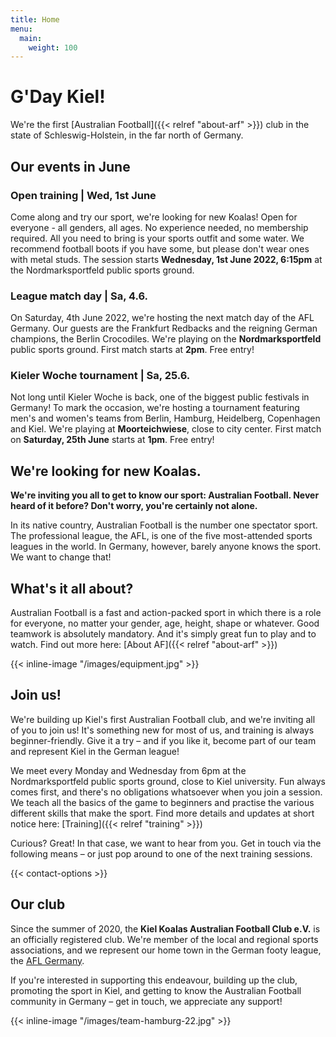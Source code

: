 ```yaml
---
title: Home
menu:
  main:
    weight: 100
---
```


# G'Day Kiel! 
We're the first [Australian Football]({{< relref "about-arf" >}}) club
in the state of Schleswig-Holstein, in the far north of Germany.

## Our events in June

### Open training | Wed, 1st June

Come along and try our sport, we're looking for new Koalas!
Open for everyone - all genders, all ages.
No experience needed, no membership required.
All you need to bring is your sports outfit and some water.
We recommend football boots if you have some, but please don't wear ones with metal studs.
The session starts **Wednesday, 1st June 2022, 6:15pm** at the Nordmarksportfeld public sports ground.

### League match day | Sa, 4.6.

On Saturday, 4th June 2022, we're hosting the next match day of the AFL Germany.
Our guests are the Frankfurt Redbacks and the reigning German champions, the Berlin Crocodiles.
We're playing on the **Nordmarksportfeld** public sports ground.
First match starts at **2pm**. Free entry!

### Kieler Woche tournament | Sa, 25.6.

Not long until Kieler Woche is back, one of the biggest public festivals in Germany!
To mark the occasion, we're hosting a tournament
featuring men's and women's teams
from Berlin, Hamburg, Heidelberg, Copenhagen and Kiel.
We're playing at **Moorteichwiese**, close to city center.
First match on **Saturday, 25th June** starts at **1pm**. Free entry!

## We're looking for new Koalas.

**We're inviting you all to get to know our sport: Australian Football.
Never heard of it before? Don't worry, you're certainly not alone.**

In its native country, Australian Football is the number one spectator sport.
The professional league, the AFL,
is one of the five most-attended sports leagues in the world.
In Germany, however, barely anyone knows the sport.
We want to change that!

## What's it all about?

Australian Football is a fast and action-packed sport
in which there is a role for everyone,
no matter your gender, age, height, shape or whatever.
Good teamwork is absolutely mandatory.
And it's simply great fun to play and to watch.
Find out more here: [About AF]({{< relref "about-arf" >}})

{{< inline-image "/images/equipment.jpg" >}}

## Join us!

We're building up Kiel's first Australian Football club,
and we're inviting all of you to join us!
It's something new for most of us,
and training is always beginner-friendly.
Give it a try – and if you like it, become part of our team
and represent Kiel in the German league!

We meet every Monday and Wednesday from 6pm
at the Nordmarksportfeld public sports ground, close to Kiel university.
Fun always comes first,
and there's no obligations whatsoever when you join a session.
We teach all the basics of the game to beginners
and practise the various different skills that make the sport.
Find more details and updates at short notice here:
[Training]({{< relref "training" >}})

Curious? Great!
In that case, we want to hear from you.
Get in touch via the following means –
or just pop around to one of the next training sessions.

{{< contact-options >}}

## Our club

Since the summer of 2020,
the **Kiel Koalas Australian Football Club e.V.**
is an officially registered club.
We're member of the local and regional sports associations,
and we represent our home town in the German footy league, the [AFL Germany](http://www.aflg.de/).

If you're interested in supporting this endeavour,
building up the club, promoting the sport in Kiel,
and getting to know the Australian Football community in Germany –
get in touch, we appreciate any support!

{{< inline-image "/images/team-hamburg-22.jpg" >}}
